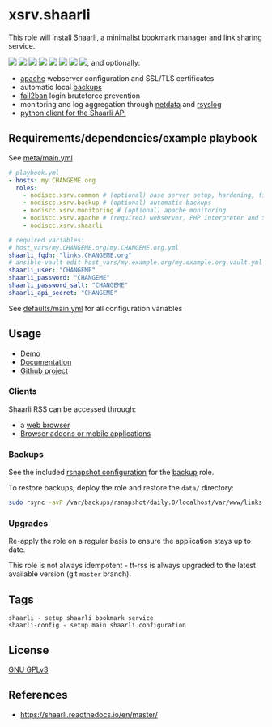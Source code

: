 # xsrv.shaarli

This role will install [Shaarli](https://shaarli.readthedocs.io/en/master/), a minimalist bookmark manager and link sharing service.

[![](https://i.imgur.com/8wEBRSG.png)](https://i.imgur.com/WWPfSj0.png) [![](https://i.imgur.com/93PpLLs.png)](https://i.imgur.com/V09kAQt.png) [![](https://i.imgur.com/rrsjWYy.png)](https://i.imgur.com/TZzGHMs.png) [![](https://i.imgur.com/8iRzHfe.png)](https://i.imgur.com/sfJJ6NT.png) [![](https://i.imgur.com/GjZGvIh.png)](https://i.imgur.com/QsedIuJ.png) [![](https://i.imgur.com/TFZ9PEq.png)](https://i.imgur.com/KdtF8Ll.png) [![](https://i.imgur.com/uICDOle.png)](https://i.imgur.com/27wYsbC.png) [![](https://i.imgur.com/tVvD3gH.png)](https://i.imgur.com/zGF4d6L.jpg), and optionally:
- [apache](tasks/apache.yml) webserver configuration and SSL/TLS certificates
- automatic local [backups](tasks/backup.yml)
- [fail2ban](tasks/fail2ban.yml) login bruteforce prevention
- monitoring and log aggregation through [netdata](tasks/netdata.yml) and [rsyslog](tasks/rsyslog.yml)
- [python client for the Shaarli API](https://github.com/shaarli/python-shaarli-client/)


## Requirements/dependencies/example playbook

See [meta/main.yml](meta/main.yml)

```yaml
# playbook.yml
- hosts: my.CHANGEME.org
  roles:
    - nodiscc.xsrv.common # (optional) base server setup, hardening, firewall, bruteforce prevention
    - nodiscc.xsrv.backup # (optional) automatic backups
    - nodiscc.xsrv.monitoring # (optional) apache monitoring
    - nodiscc.xsrv.apache # (required) webserver, PHP interpreter and SSL certificates
    - nodiscc.xsrv.shaarli

# required variables:
# host_vars/my.CHANGEME.org/my.CHANGEME.org.yml
shaarli_fqdn: "links.CHANGEME.org"
# ansible-vault edit host_vars/my.example.org/my.example.org.vault.yml
shaarli_user: "CHANGEME"
shaarli_password: "CHANGEME"
shaarli_password_salt: "CHANGEME"
shaarli_api_secret: "CHANGEME"
```

See [defaults/main.yml](defaults/main.yml) for all configuration variables


## Usage

* [Demo](https://demo.shaarli.org/)
* [Documentation](https://shaarli.readthedocs.io/en/master/)
* [Github project](https://github.com/shaarli/shaarli)

### Clients

Shaarli RSS can be accessed through:

- a [web browser](https://www.mozilla.org/firefox/)
- [Browser addons or mobile applications](https://shaarli.readthedocs.io/en/doc-rework-setup/Community-and-related-software/)

### Backups

See the included [rsnapshot configuration](templates/etc_rsnapshot.d/shaarli.conf.j2) for the [backup](../backup/) role.

To restore backups, deploy the role and restore the `data/` directory:

```bash
sudo rsync -avP /var/backups/rsnapshot/daily.0/localhost/var/www/links.CHANGEME.org/data /var/www/links.CHANGEME.org/
```


### Upgrades

Re-apply the role on a regular basis to ensure the application stays up to date.

This role is not always idempotent - tt-rss is always upgraded to the latest available version (git `master` branch).

## Tags

<!--BEGIN TAGS LIST-->
```
shaarli - setup shaarli bookmark service
shaarli-config - setup main shaarli configuration
```
<!--END TAGS LIST-->

## License

[GNU GPLv3](../../LICENSE)


## References

- https://shaarli.readthedocs.io/en/master/
